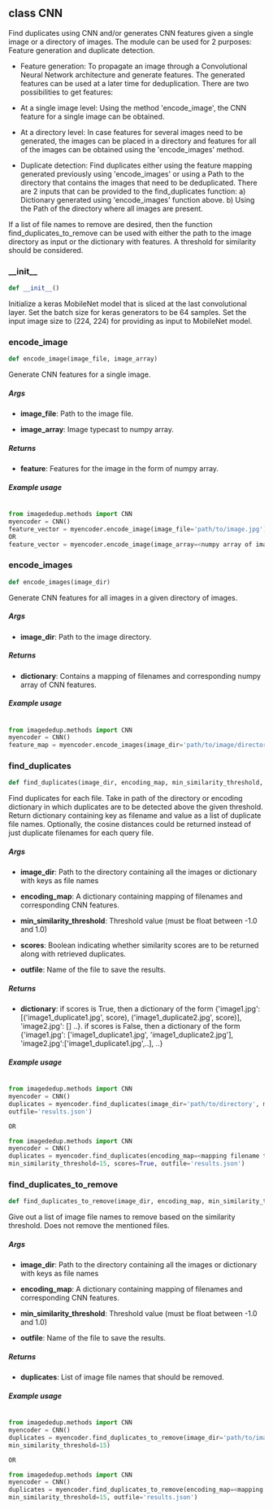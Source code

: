 ## class CNN
Find duplicates using CNN and/or generates CNN features given a single image or a directory of images. The module can be used for 2 purposes: Feature generation and duplicate detection.

- Feature generation: To propagate an image through a Convolutional Neural Network architecture and generate features. The generated features can be used at a later time for deduplication. There are two possibilities to get features:

- At a single image level: Using the method 'encode_image', the CNN feature for a single image can be obtained.

- At a directory level: In case features for several images need to be generated, the images can be placed in a directory and features for all of the images can be obtained using the 'encode_images' method.

- Duplicate detection: Find duplicates either using the feature mapping generated previously using 'encode_images' or using a Path to the directory that contains the images that need to be deduplicated. There are 2 inputs that can be provided to the find_duplicates function: a) Dictionary generated using 'encode_images' function above. b) Using the Path of the directory where all images are present.

If a list of file names to remove are desired, then the function find_duplicates_to_remove can be used with either the path to the image directory as input or the dictionary with features. A threshold for similarity should be considered.
### \_\_init\_\_
```python
def __init__()
```
Initialize a keras MobileNet model that is sliced at the last convolutional layer. Set the batch size for keras generators to be 64 samples. Set the input image size to (224, 224) for providing as input to MobileNet model.



### encode\_image
```python
def encode_image(image_file, image_array)
```
Generate CNN features for a single image.


##### Args
* **image_file**: Path to the image file.

* **image_array**: Image typecast to numpy array.

##### Returns
* **feature**: Features for the image in the form of numpy array.

##### Example usage
```python

from imagededup.methods import CNN
myencoder = CNN()
feature_vector = myencoder.encode_image(image_file='path/to/image.jpg')
OR
feature_vector = myencoder.encode_image(image_array=<numpy array of image>)

```

### encode\_images
```python
def encode_images(image_dir)
```
Generate CNN features for all images in a given directory of images.


##### Args
* **image_dir**: Path to the image directory.

##### Returns
* **dictionary**: Contains a mapping of filenames and corresponding numpy array of CNN features.

##### Example usage
```python

from imagededup.methods import CNN
myencoder = CNN()
feature_map = myencoder.encode_images(image_dir='path/to/image/directory')

```

### find\_duplicates
```python
def find_duplicates(image_dir, encoding_map, min_similarity_threshold, scores, outfile)
```
Find duplicates for each file. Take in path of the directory or encoding dictionary in which duplicates are to be detected above the given threshold. Return dictionary containing key as filename and value as a list of duplicate file names. Optionally, the cosine distances could be returned instead of just duplicate filenames for each query file.


##### Args
* **image_dir**: Path to the directory containing all the images or dictionary with keys as file names

* **encoding_map**: A dictionary containing mapping of filenames and corresponding CNN features.

* **min_similarity_threshold**: Threshold value (must be float between -1.0 and 1.0)

* **scores**: Boolean indicating whether similarity scores are to be returned along with retrieved duplicates.

* **outfile**: Name of the file to save the results.

##### Returns
* **dictionary**:  if scores is True, then a dictionary of the form {'image1.jpg': [('image1_duplicate1.jpg', score), ('image1_duplicate2.jpg', score)], 'image2.jpg': [] ..}. if scores is False, then a dictionary of the form {'image1.jpg': ['image1_duplicate1.jpg', 'image1_duplicate2.jpg'], 'image2.jpg':['image1_duplicate1.jpg',..], ..}

##### Example usage
```python

from imagededup.methods import CNN
myencoder = CNN()
duplicates = myencoder.find_duplicates(image_dir='path/to/directory', min_similarity_threshold=15, scores=True,
outfile='results.json')

OR

from imagededup.methods import CNN
myencoder = CNN()
duplicates = myencoder.find_duplicates(encoding_map=<mapping filename to cnn features>,
min_similarity_threshold=15, scores=True, outfile='results.json')

```

### find\_duplicates\_to\_remove
```python
def find_duplicates_to_remove(image_dir, encoding_map, min_similarity_threshold, outfile)
```
Give out a list of image file names to remove based on the similarity threshold. Does not remove the mentioned files.


##### Args
* **image_dir**: Path to the directory containing all the images or dictionary with keys as file names

* **encoding_map**: A dictionary containing mapping of filenames and corresponding CNN features.

* **min_similarity_threshold**: Threshold value (must be float between -1.0 and 1.0)

* **outfile**: Name of the file to save the results.

##### Returns
* **duplicates**: List of image file names that should be removed.

##### Example usage
```python

from imagededup.methods import CNN
myencoder = CNN()
duplicates = myencoder.find_duplicates_to_remove(image_dir='path/to/images/directory'),
min_similarity_threshold=15)

OR

from imagededup.methods import CNN
myencoder = CNN()
duplicates = myencoder.find_duplicates_to_remove(encoding_map=<mapping filename to cnn features>,
min_similarity_threshold=15, outfile='results.json')

```

